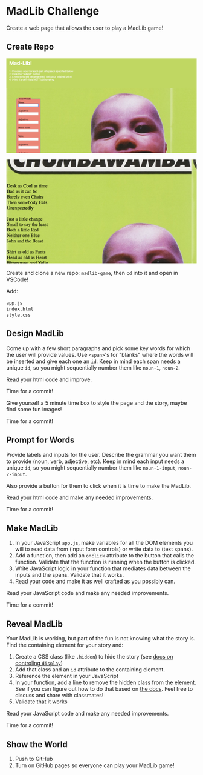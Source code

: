 MadLib Challenge
===

Create a web page that allows the user to play a MadLib game!

## Create Repo

![Mad Lib](./madlib1.png)

![Mad Lib](./madlib2.png)

Create and clone a new repo: `madlib-game`, then `cd` into it and open in VSCode!

Add:

```
app.js
index.html
style.css
```

## Design MadLib

Come up with a few short paragraphs and pick some key words for which the user will provide values. Use `<span>`'s for "blanks" where the words will be inserted and give each one an `id`. Keep in mind each span needs a unique `id`, so you might sequentially number them like `noun-1`, `noun-2`. 

Read your html code and improve.

Time for a commit!

Give yourself a 5 minute time box to style the page and the story, maybe find some fun images! 

Time for a commit!

## Prompt for Words

Provide labels and inputs for the user. Describe the grammar you want them to provide (noun, verb, adjective, etc). Keep in mind each input needs a unique `id`, so you might sequentially number them like `noun-1-input`, `noun-2-input`.

Also provide a button for them to click when it is time to make the MadLib. 

Read your html code and make any needed improvements.

Time for a commit!

## Make MadLib

1. In your JavaScript `app.js`, make variables for all the DOM elements you will
to read data from (input form controls) or write data to (text spans).
2. Add a function, then add an `onclick` attribute to the button that calls the function. Validate that the function is running when the button is clicked.
3. Write JavaScript logic in your function that mediates data between the inputs and the spans. Validate that it works.
4. Read your code and make it as well crafted as you possibly can.

Read your JavaScript code and make any needed improvements.

Time for a commit!

## Reveal MadLib

Your MadLib is working, but part of the fun is not knowing what the story is. Find the containing element for your story and:
1. Create a CSS class (like `.hidden`) to hide the story (see [docs on controling `display`](https://developer.mozilla.org/en-US/docs/Web/CSS/display))
1. Add that class and an `id` attribute to the containing element.
1. Reference the element in your JavaScript
1. In your function, add a line to remove the hidden class from the element. See if you can figure out how to do that based on [the docs](https://developer.mozilla.org/en-US/docs/Web/API/Element/classList). Feel free to discuss and share with classmates!
1. Validate that it works

Read your JavaScript code and make any needed improvements.

Time for a commit!

## Show the World

1. Push to GitHub
1. Turn on GitHub pages so everyone can play your MadLib game!




